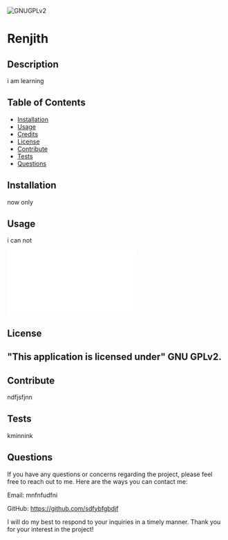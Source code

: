 
![GNUGPLv2](https://img.shields.io/badge/License-GNUGPLv2-Green)

# Renjith

## Description

i am learning 

## Table of Contents

- [Installation](#installation) 
- [Usage](#usage)
- [Credits](#credits)
- [License](#license)
- [Contribute](#contribute)
- [Tests](#tests)
- [Questions](#questions)

## Installation

now only 

## Usage

i can not

![](./readme.txt)


## License

"This application is licensed under" GNU GPLv2.
---

## Contribute

ndfjsfjnn

## Tests

kminnink

## Questions

If you have any questions or concerns regarding the project, please feel free to reach out to me. Here are the ways you can contact me:

Email: mnfnfudfni

GitHub: https://github.com/sdfybfgbdjf

I will do my best to respond to your inquiries in a timely manner. Thank you for your interest in the project!

